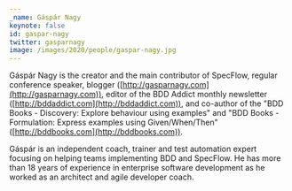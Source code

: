 ```yaml
---
_name: Gáspár Nagy
keynote: false
id: gaspar-nagy
twitter: gasparnagy ‏
image: /images/2020/people/gaspar-nagy.jpg
---
```

Gáspár Nagy is the creator and the main contributor of SpecFlow, regular conference speaker, blogger ([http://gasparnagy.com](http://gasparnagy.com)), editor of the BDD Addict monthly newsletter ([http://bddaddict.com](http://bddaddict.com)), and co-author of the "BDD Books - Discovery: Explore behaviour using examples" and "BDD Books - Formulation: Express examples using Given/When/Then" ([http://bddbooks.com](http://bddbooks.com)).

Gáspár is an independent coach, trainer and test automation expert focusing on helping teams implementing BDD and SpecFlow. He has more than 18 years of experience in enterprise software development as he worked as an architect and agile developer coach.